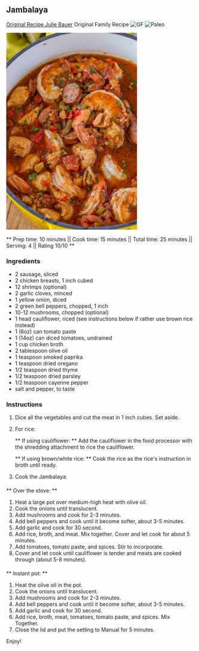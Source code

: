 ## Jambalaya

[Original Recipe Julie Bauer](https://paleomg.com/jambalaya/)
 Original Family Recipe
![GF](https://img.shields.io/badge/-Gluten--free-yellow.svg)
![Paleo](https://img.shields.io/badge/-Paleo-blueviolet.svg)

![Picture](../img/jambalaya.jpg)

** Prep time: 10 minutes || Cook time: 15 minutes || Total time: 25 minutes || Serving: 4 || Rating 10/10 **

### Ingredients

- 2 sausage, sliced
- 2 chicken breasts, 1 inch cubed
- 12 shrimps (optional)
- 2 garlic cloves, minced
- 1 yellow onion, diced
- 2 green bell peppers, chopped, 1 inch
- 10-12 mushrooms, chopped (optional)
- 1 head cauliflower, riced (see instructions below if rather use brown rice instead)
- 1 (6oz) can tomato paste
- 1 (14oz) can diced tomatoes, undrained
- 1 cup chicken broth
- 2 tablespoon olive oil
- 1 teaspoon smoked paprika
- 1 teaspoon dried oregano
- 1/2 teaspoon dried thyme
- 1/2 teaspoon dried parsley
- 1/2 teaspoon cayenne pepper
- salt and pepper, to taste

### Instructions

1. Dice all the vegetables and cut the meat in 1 inch cubes. Set aside.
2. For rice: 

	** If using cauliflower: ** Add the cauliflower in the food processor with the shredding attachment to rice the cauliflower.

	** If using brown/white rice: ** Cook the rice as the rice's instruction in broth until ready.

3. Cook the Jambalaya: 

#### 

** Over the stove: **

1. Heat a large pot over medium-high heat with olive oil.
2. Cook the onions until translucent.
3. Add mushrooms and cook for 2-3 minutes. 
4. Add bell peppers and cook until it become softer, about 3-5 minutes.
5. Add garlic and cook for 30 second.
6. Add rice, broth, and meat. Mix together. Cover and let cook for about 5 minutes.
7. Add tomatoes, tomato paste, and spices. Stir to incorporate.
8. Cover and let cook until cauliflower is tender and meats are cooked through (about 5-8 minutes).

#### 

** Instant pot: **

1. Heat the olive oil in the pot.
2. Cook the onions until translucent.
3. Add mushrooms and cook for 2-3 minutes. 
4. Add bell peppers and cook until it become softer, about 3-5 minutes.
5. Add garlic and cook for 30 second.
6. Add rice, broth, meat, tomatoes, tomato paste, and spices. Mix Together.
5. Close the lid and put the setting to Manual for 5 minutes. 

Enjoy!
